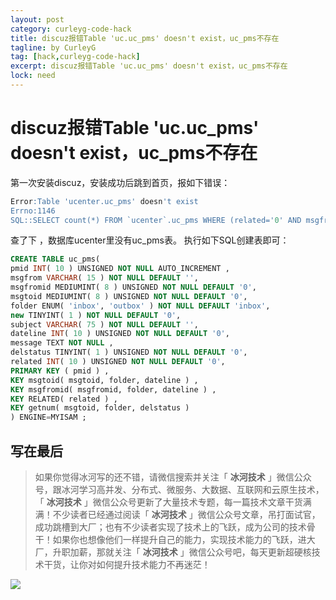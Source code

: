 ```yaml
---
layout: post
category: curleyg-code-hack
title: discuz报错Table 'uc.uc_pms' doesn't exist，uc_pms不存在
tagline: by CurleyG
tag: [hack,curleyg-code-hack]
excerpt: discuz报错Table 'uc.uc_pms' doesn't exist，uc_pms不存在
lock: need
---
```


# discuz报错Table 'uc.uc_pms' doesn't exist，uc_pms不存在

第一次安装discuz，安装成功后跳到首页，报如下错误：

```sql
Error:Table 'ucenter.uc_pms' doesn't exist
Errno:1146
SQL::SELECT count(*) FROM `ucenter`.uc_pms WHERE (related='0' AND msgfromid>'0' OR msgfromid='0') AND msgtoid='0' AND folder='inbox' AND new='1'
```

查了下 ，数据库ucenter里没有uc_pms表。
执行如下SQL创建表即可：

```sql
CREATE TABLE uc_pms(
pmid INT( 10 ) UNSIGNED NOT NULL AUTO_INCREMENT ,
msgfrom VARCHAR( 15 ) NOT NULL DEFAULT '',
msgfromid MEDIUMINT( 8 ) UNSIGNED NOT NULL DEFAULT '0',
msgtoid MEDIUMINT( 8 ) UNSIGNED NOT NULL DEFAULT '0',
folder ENUM( 'inbox', 'outbox' ) NOT NULL DEFAULT 'inbox',
new TINYINT( 1 ) NOT NULL DEFAULT '0',
subject VARCHAR( 75 ) NOT NULL DEFAULT '',
dateline INT( 10 ) UNSIGNED NOT NULL DEFAULT '0',
message TEXT NOT NULL ,
delstatus TINYINT( 1 ) UNSIGNED NOT NULL DEFAULT '0',
related INT( 10 ) UNSIGNED NOT NULL DEFAULT '0',
PRIMARY KEY ( pmid ) ,
KEY msgtoid( msgtoid, folder, dateline ) ,
KEY msgfromid( msgfromid, folder, dateline ) ,
KEY RELATED( related ) ,
KEY getnum( msgtoid, folder, delstatus )
) ENGINE=MYISAM ;
```


## 写在最后

> 如果你觉得冰河写的还不错，请微信搜索并关注「 **冰河技术** 」微信公众号，跟冰河学习高并发、分布式、微服务、大数据、互联网和云原生技术，「 **冰河技术** 」微信公众号更新了大量技术专题，每一篇技术文章干货满满！不少读者已经通过阅读「 **冰河技术** 」微信公众号文章，吊打面试官，成功跳槽到大厂；也有不少读者实现了技术上的飞跃，成为公司的技术骨干！如果你也想像他们一样提升自己的能力，实现技术能力的飞跃，进大厂，升职加薪，那就关注「 **冰河技术** 」微信公众号吧，每天更新超硬核技术干货，让你对如何提升技术能力不再迷茫！


![](https://img-blog.csdnimg.cn/20200906013715889.png)
